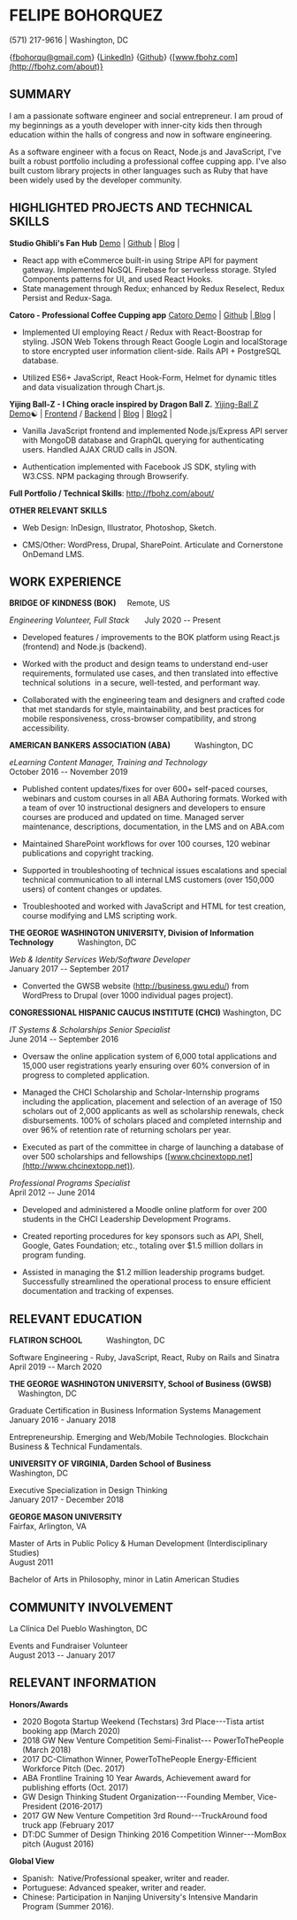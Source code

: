 # FELIPE BOHORQUEZ

(571) 217-9616 | Washington, DC 

{<fbohorqu@gmail.com>} {[LinkedIn](https://www.linkedin.com/in/fbohz)} {[Github](https://github.com/fbohz)} {[www.fbohz.com](http://fbohz.com/about)}

## SUMMARY

I am a passionate software engineer and social entrepreneur. I am proud of my beginnings as a youth developer with inner-city kids then through education within the halls of congress and now in software engineering.

As a software engineer with a focus on React, Node.js and JavaScript, I've built a robust portfolio including a professional coffee cupping app. I've also built custom library projects in other languages such as Ruby that have been widely used by the developer community.

## HIGHLIGHTED PROJECTS AND TECHNICAL SKILLS

**Studio Ghibli's Fan Hub**
[Demo](https://studio-ghibli-fanhub.herokuapp.com/) | [Github](https://github.com/fbohz/studio-ghibli-fan-app-demo) |  [Blog](http://fbohz.com/firebase_in_react)  |

-   React app with eCommerce built-in using Stripe API for payment gateway. Implemented NoSQL Firebase for serverless storage. Styled Components patterns for UI, and used React Hooks.
-   State management through Redux; enhanced by Redux Reselect, Redux Persist and Redux-Saga. 

**Catoro - Professional Coffee Cupping app**
[Catoro Demo](https://catoro.now.sh/) | [Github](https://github.com/fbohz/catoro-frontend) |[  Blog](https://medium.com/swlh/learning-about-react-hooks-a-coffee-lover-perspective-c699f699fb3d) |

-   Implemented UI employing React / Redux with React-Boostrap for styling. JSON Web Tokens through React Google Login and localStorage to store encrypted user information client-side. Rails API + PostgreSQL database.

-   Utilized ES6+ JavaScript, React Hook-Form, Helmet for dynamic titles and data visualization through Chart.js. 

**Yijing Ball-Z -  I Ching oracle inspired by Dragon Ball Z.** 
[Yijing-Ball Z Demo](https://yijingballz.herokuapp.com/)☯ | [Frontend](https://github.com/fbohz/yijing-ball-z_frontend) / [Backend](https://github.com/fbohz/ybz-backend-node-express) | [Blog](http://fbohz.com/graph_ql_debrief) | [Blog2](http://fbohz.com/node_express_baby_steps)  |

-   Vanilla JavaScript frontend and implemented Node.js/Express API server with MongoDB database and GraphQL querying for authenticating users. Handled AJAX CRUD calls in JSON.

-   Authentication implemented with Facebook JS SDK, styling with W3.CSS. NPM packaging through Browserify.

**Full Portfolio / Technical Skills**: <http://fbohz.com/about/>

**OTHER RELEVANT SKILLS**

-   Web Design: InDesign, Illustrator, Photoshop, Sketch.

-   CMS/Other: WordPress, Drupal, SharePoint. Articulate and Cornerstone OnDemand LMS.

## WORK EXPERIENCE

**BRIDGE OF KINDNESS (BOK)**       
Remote, US 

*Engineering Volunteer, Full Stack*         
July 2020 -- Present

-   Developed features / improvements to the BOK platform using React.js (frontend) and Node.js (backend).

-   Worked with the product and design teams to understand end-user requirements, formulated use cases, and then translated into effective technical solutions  in a secure, well-tested, and performant way.

-   Collaborated with the engineering team and designers and crafted code that met standards for style, maintainability, and best practices for mobile responsiveness, cross-browser compatibility, and strong accessibility.

**AMERICAN BANKERS ASSOCIATION (ABA)**            
Washington, DC

*eLearning Content Manager, Training and Technology*   
October 2016 -- November 2019  

-   Published content updates/fixes for over 600+ self-paced courses, webinars and custom courses in all ABA Authoring formats. Worked with a team of over 10 instructional designers and developers to ensure courses are produced and updated on time. Managed server maintenance, descriptions, documentation, in the LMS and on ABA.com

-   Maintained SharePoint workflows for over 100 courses, 120 webinar publications and copyright tracking.

-   Supported in troubleshooting of technical issues escalations and special technical communication to all internal LMS customers (over 150,000 users) of content changes or updates. 

-   Troubleshooted and worked with JavaScript and HTML for test creation, course modifying and LMS scripting work.

**THE GEORGE WASHINGTON UNIVERSITY, Division of Information Technology**           Washington, DC

*Web & Identity Services Web/Software Developer*   
January 2017 -- September 2017 

-   Converted the GWSB website (http://business.gwu.edu/) from WordPress to Drupal (over 1000 individual pages project).

**CONGRESSIONAL HISPANIC CAUCUS INSTITUTE (CHCI)**
Washington, DC

*IT Systems & Scholarships Senior Specialist*   
June 2014 -- September 2016    

-   Oversaw the online application system of 6,000 total applications and 15,000 user registrations yearly ensuring over 60% conversion of in progress to completed application. 

-   Managed the CHCI Scholarship and Scholar-Internship programs including the application, placement and selection of an average of 150 scholars out of 2,000 applicants as well as scholarship renewals, check disbursements. 100% of scholars placed and completed internship and over 96% of retention rate of returning scholars per year. 

-   Executed as part of the committee in charge of launching a database of over 500 scholarships and fellowships ([www.chcinextopp.net](http://www.chcinextopp.net)).

*Professional Programs Specialist*    
April 2012 -- June 2014    

-   Developed and administered a Moodle online platform for over 200 students in the CHCI Leadership Development Programs.

-   Created reporting procedures for key sponsors such as API, Shell, Google, Gates Foundation; etc., totaling over $1.5 million dollars in program funding. 

-   Assisted in managing the $1.2 million leadership programs budget. Successfully streamlined the operational process to ensure efficient documentation and tracking of expenses.

## RELEVANT EDUCATION     

**FLATIRON SCHOOL**            
Washington, DC

Software Engineering - Ruby, JavaScript, React, Ruby on Rails and Sinatra  
April 2019 -- March 2020

**THE GEORGE WASHINGTON UNIVERSITY, School of Business (GWSB)**           
Washington, DC

Graduate Certification in Business Information Systems Management    
January 2016 - January 2018

Entrepreneurship. Emerging and Web/Mobile Technologies. Blockchain Business & Technical Fundamentals.

**UNIVERSITY OF VIRGINIA, Darden School of Business**                           
Washington, DC

Executive Specialization in Design Thinking  
January 2017 - December 2018

**GEORGE MASON UNIVERSITY**  
Fairfax, Arlington, VA   

Master of Arts in Public Policy & Human Development (Interdisciplinary Studies)   
August 2011    

Bachelor of Arts in Philosophy, minor in Latin American Studies                   

## COMMUNITY INVOLVEMENT

La Clínica Del Pueblo   Washington, DC

Events and Fundraiser Volunteer   
August 2013 -- January 2017   

## RELEVANT INFORMATION  

**Honors/Awards**
- 2020 Bogota Startup Weekend (Techstars) 3rd Place---Tista artist booking app (March 2020)
- 2018 GW New Venture Competition Semi-Finalist--- PowerToThePeople (March 2018)
- 2017 DC-Climathon Winner, PowerToThePeople Energy-Efficient Workforce Pitch (Dec. 2017)
- ABA Frontline Training 10 Year Awards, Achievement award for publishing efforts (Oct. 2017)
- GW Design Thinking Student Organization---Founding Member, Vice-President (2016-2017)
- 2017 GW New Venture Competition 3rd Round---TruckAround food truck app (February 2017
- DT:DC Summer of Design Thinking 2016 Competition Winner---MomBox pitch (August 2016)

**Global View**
- Spanish:  Native/Professional speaker, writer and reader. 
- Portuguese: Advanced speaker, writer and reader. 
- Chinese: Participation in Nanjing University's Intensive Mandarin Program (Summer 2016).